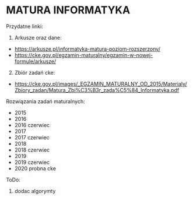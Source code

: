 # MATURA INFORMATYKA
Przydatne linki:
  1. Arkusze oraz dane: 
  - https://arkusze.pl/informatyka-matura-poziom-rozszerzony/
  - https://cke.gov.pl/egzamin-maturalny/egzamin-w-nowej-formule/arkusze/
  2. Zbiór zadań cke: 
  - https://cke.gov.pl/images/_EGZAMIN_MATURALNY_OD_2015/Materialy/Zbiory_zadan/Matura_Zbi%C3%B3r_zada%C5%84_Informatyka.pdf
  
Rozwiązania zadań maturalnych:
* 2015			
* 2016			
* 2016 czerwiec
* 2017 			
* 2017 czerwiec	
* 2018			
* 2018 czerwiec	
* 2019 			
* 2019 czerwiec	
* 2020 probna cke


ToDo:
1. dodac algorymty
